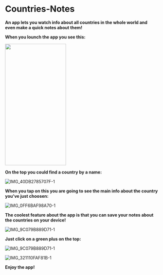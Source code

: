 # Countries-Notes
**An app lets you watch info about all countries in the whole world and even make a quick notes about them!**

**When you lounch the app you see this:**

<img src="https://user-images.githubusercontent.com/83066475/133673296-c769035c-ac44-4477-928a-898dd2215b35.jpeg" width=200, height=400>



**On the top you could find a country by a name:**

![IMG_40DB2785707F-1](https://user-images.githubusercontent.com/83066475/133673851-b263db69-bd6a-4aff-880b-6e5894486efb.jpeg)

**When you tap on this you are going to see the main info about the country you've just choosen:**


![IMG_0FF6BAF98A70-1](https://user-images.githubusercontent.com/83066475/133674160-25e4f760-22bb-40b9-a20c-b322623d9176.jpeg)


**The coolest feature about the app is that you can save your notes about the countries on your device!**


![IMG_9C079B889D71-1](https://user-images.githubusercontent.com/83066475/133674808-994542c9-c505-4013-85e7-37f594891eaf.jpeg)


**Just click on a green plus on the top:**


![IMG_9C079B889D71-1](https://user-images.githubusercontent.com/83066475/133674922-0c7a71ed-80a2-4505-9fa5-b9d902945e1f.jpeg)

![IMG_321110FAF81B-1](https://user-images.githubusercontent.com/83066475/133674956-2443fa7e-32f5-474c-a875-56da732427a8.jpeg)


**Enjoy the app!**
